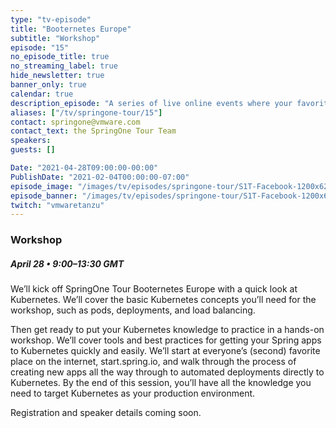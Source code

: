 ```yaml
---
type: "tv-episode"
title: "Booternetes Europe"
subtitle: "Workshop"
episode: "15"
no_episode_title: true
no_streaming_label: true
hide_newsletter: true
banner_only: true
calendar: true
description_episode: "A series of live online events where your favorites from the community go in depth on different topics at the intersection of Spring and Kubernetes."
aliases: ["/tv/springone-tour/15"]
contact: springone@vmware.com
contact_text: the SpringOne Tour Team
speakers:
guests: []

Date: "2021-04-28T09:00:00-00:00"
PublishDate: "2021-02-04T00:00:00-07:00"
episode_image: "/images/tv/episodes/springone-tour/S1T-Facebook-1200x628-March-EU.png"
episode_banner: "/images/tv/episodes/springone-tour/S1T-Facebook-1200x628-March-EU.png"
twitch: "vmwaretanzu"
---
```


### Workshop

##### April 28 &bullet; 9:00&ndash;13:30 GMT

We’ll kick off SpringOne Tour Booternetes Europe with a quick look at Kubernetes. We’ll cover the basic Kubernetes concepts you’ll need for the workshop, such as pods, deployments, and load balancing.

Then get ready to put your Kubernetes knowledge to practice in a hands-on workshop. We’ll cover tools and best practices for getting your Spring apps to Kubernetes quickly and easily. We’ll start at everyone’s (second) favorite place on the internet, start.spring.io, and walk through the process of creating new apps all the way through to automated deployments directly to Kubernetes. By the end of this session, you’ll have all the knowledge you need to target Kubernetes as your production environment.

Registration and speaker details coming soon.


